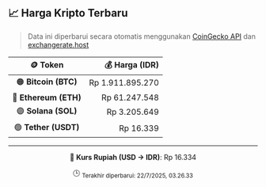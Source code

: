 

<!-- HARGA_KRIPTO -->
## 📈 Harga Kripto Terbaru

> Data ini diperbarui secara otomatis menggunakan [CoinGecko API](https://www.coingecko.com/) dan [exchangerate.host](https://exchangerate.host/)

<div align="center">

| 🪙 Token | 💰 Harga (IDR) |
|:------:|---------------:|
| 🟠 **Bitcoin (BTC)**   | Rp 1.911.895.270 |
| 🔵 **Ethereum (ETH)**  | Rp 61.247.548 |
| 🟣 **Solana (SOL)**    | Rp 3.205.649 |
| 🟢 **Tether (USDT)**   | Rp 16.339 |

---

💱 **Kurs Rupiah (USD → IDR)**: Rp 16.334

🕒 <sub>Terakhir diperbarui: 22/7/2025, 03.26.33</sub>

</div>
<!-- /HARGA_KRIPTO -->
